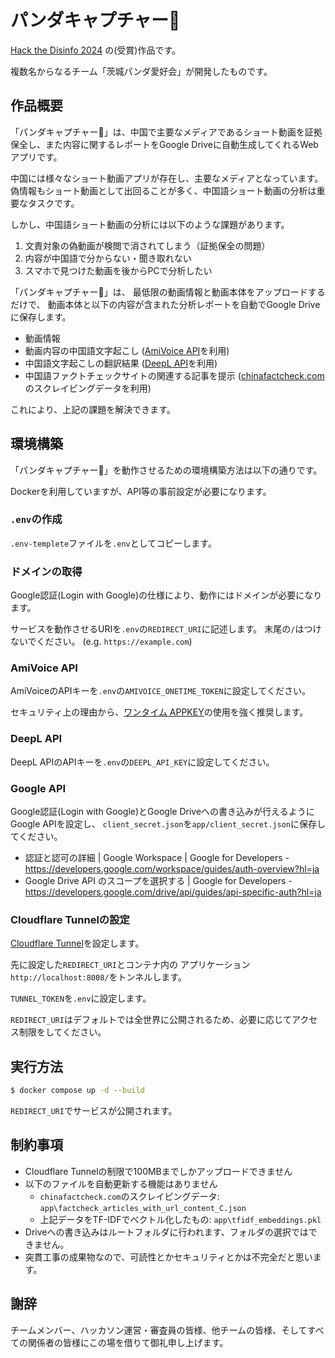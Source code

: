 # パンダキャプチャー🐼

[Hack the Disinfo 2024](https://www.disinfo2024.code4japan.org/Hack-the-Disinfo-2024-7a203c2034a240bf88ff3017d8802fcd)
の(受賞)作品です。

複数名からなるチーム「茨城パンダ愛好会」が開発したものです。

## 作品概要
「パンダキャプチャー🐼」は、中国で主要なメディアであるショート動画を証拠保全し、また内容に関するレポートをGoogle Driveに自動生成してくれるWebアプリです。

中国には様々なショート動画アプリが存在し、主要なメディアとなっています。
偽情報もショート動画として出回ることが多く、中国語ショート動画の分析は重要なタスクです。

しかし、中国語ショート動画の分析には以下のような課題があります。

1. 文責対象の偽動画が検閲で消されてしまう（証拠保全の問題）
2. 内容が中国語で分からない・聞き取れない
3. スマホで見つけた動画を後からPCで分析したい

「パンダキャプチャー🐼」は、
最低限の動画情報と動画本体をアップロードするだけで、
動画本体と以下の内容が含まれた分析レポートを自動でGoogle Driveに保存します。

 - 動画情報
 - 動画内容の中国語文字起こし ([AmiVoice API](https://acp.amivoice.com/amivoice_api/)を利用)
 - 中国語文字起こしの翻訳結果 ([DeepL API](https://www.deepl.com/ja/pro-api)を利用)
 - 中国語ファクトチェックサイトの関連する記事を提示 ([chinafactcheck.com](https://chinafactcheck.com/)のスクレイピングデータを利用)

 これにより、上記の課題を解決できます。

## 環境構築
「パンダキャプチャー🐼」を動作させるための環境構築方法は以下の通りです。

Dockerを利用していますが、API等の事前設定が必要になります。

### `.env`の作成
`.env-templete`ファイルを`.env`としてコピーします。
### ドメインの取得
Google認証(Login with Google)の仕様により、動作にはドメインが必要になります。

サービスを動作させるURIを`.env`の`REDIRECT_URI`に記述します。
末尾の`/`はつけないでください。
(e.g. `https://example.com`)

### AmiVoice API
AmiVoiceのAPIキーを`.env`の`AMIVOICE_ONETIME_TOKEN`に設定してください。

セキュリティ上の理由から、[ワンタイム APPKEY](https://docs.amivoice.com/amivoice-api/manual/one-time-app-key/)の使用を強く推奨します。

### DeepL API
DeepL APIのAPIキーを`.env`の`DEEPL_API_KEY`に設定してください。

### Google API
Google認証(Login with Google)とGoogle Driveへの書き込みが行えるようにGoogle APIを設定し、
`client_secret.json`を`app/client_secret.json`に保存してください。

 - 認証と認可の詳細 | Google Workspace | Google for Developers - https://developers.google.com/workspace/guides/auth-overview?hl=ja
 - Google Drive API のスコープを選択する | Google for Developers - https://developers.google.com/drive/api/guides/api-specific-auth?hl=ja

### Cloudflare Tunnelの設定
[Cloudflare Tunnel](https://www.cloudflare.com/ja-jp/products/tunnel/)を設定します。

先に設定した`REDIRECT_URI`とコンテナ内の
アプリケーション`http://localhost:8008/`をトンネルします。

`TUNNEL_TOKEN`を`.env`に設定します。

`REDIRECT_URI`はデフォルトでは全世界に公開されるため、必要に応じてアクセス制限をしてください。

## 実行方法

```sh
$ docker compose up -d --build
```

`REDIRECT_URI`でサービスが公開されます。

## 制約事項
- Cloudflare Tunnelの制限で100MBまでしかアップロードできません
- 以下のファイルを自動更新する機能はありません
  - `chinafactcheck.com`のスクレイピングデータ: `app\factcheck_articles_with_url_content_C.json`
  - 上記データをTF-IDFでベクトル化したもの: `app\tfidf_embeddings.pkl`
- Driveへの書き込みはルートフォルダに行われます、フォルダの選択ではできません。
- 突貫工事の成果物なので、可読性とかセキュリティとかは不完全だと思います。

## 謝辞
チームメンバー、ハッカソン運営・審査員の皆様、他チームの皆様、そしてすべての関係者の皆様にこの場を借りて御礼申し上げます。
